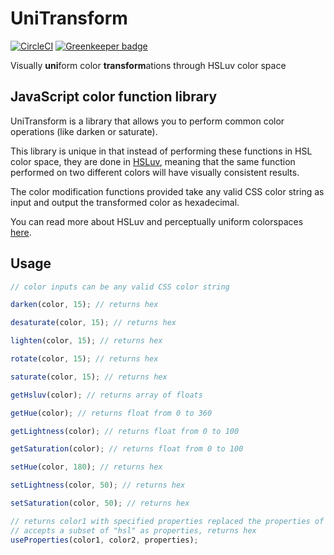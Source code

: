 # UniTransform

[![CircleCI](https://circleci.com/gh/rosslh/unitransform/tree/master.svg?style=svg)](https://circleci.com/gh/rosslh/unitransform/tree/master) [![Greenkeeper badge](https://badges.greenkeeper.io/rosslh/unitransform.svg)](https://greenkeeper.io/)

Visually **uni**form color **transform**ations through HSLuv color space

## JavaScript color function library

UniTransform is a library that allows you to perform common color operations (like darken or saturate).

This library is unique in that instead of performing these functions in HSL color space, they are done in [HSLuv](http://www.hsluv.org/), meaning that the same function performed on two different colors will have visually consistent results.

The color modification functions provided take any valid CSS color string as input and output the transformed color as hexadecimal.

You can read more about HSLuv and perceptually uniform colorspaces [here](https://programmingdesignsystems.com/color/perceptually-uniform-color-spaces/).

## Usage

```js
// color inputs can be any valid CSS color string

darken(color, 15); // returns hex

desaturate(color, 15); // returns hex

lighten(color, 15); // returns hex

rotate(color, 15); // returns hex

saturate(color, 15); // returns hex

getHsluv(color); // returns array of floats

getHue(color); // returns float from 0 to 360

getLightness(color); // returns float from 0 to 100

getSaturation(color); // returns float from 0 to 100

setHue(color, 180); // returns hex

setLightness(color, 50); // returns hex

setSaturation(color, 50); // returns hex

// returns color1 with specified properties replaced the properties of color2
// accepts a subset of "hsl" as properties, returns hex
useProperties(color1, color2, properties);
```
